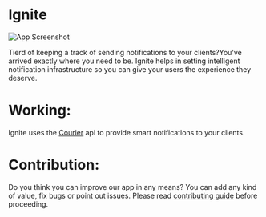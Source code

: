 
# Ignite

![App Screenshot](https://github.com/adityasimant/Ignite/blob/master/ignite%20(1).png)

Tierd of keeping a track of sending notifications to your clients?You've arrived exactly
 where you need to be.
Ignite helps in setting intelligent 
notification infrastructure so you can give your 
users the experience they deserve.

# Working:

Ignite uses the [Courier](https://www.courier.com/) api to provide smart 
notifications to your clients.


# Contribution:

Do you think you can improve our app in any means? You can 
add any kind of value, fix bugs or point out issues. 
Please read [contributing guide](https://github.com/adityasimant/Ignite/blob/master/contributing.md) before proceeding.


